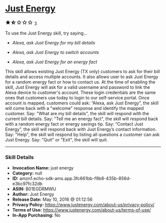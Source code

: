 # [Just Energy](http://alexa.amazon.com/#skills/amzn1.echo-sdk-ams.app.3fc661bb-f9b8-435b-856d-e3bc97fc32db)
![1.7 stars](../../images/ic_star_black_18dp_1x.png)![1.7 stars](../../images/ic_star_half_black_18dp_1x.png)![1.7 stars](../../images/ic_star_border_black_18dp_1x.png)![1.7 stars](../../images/ic_star_border_black_18dp_1x.png)![1.7 stars](../../images/ic_star_border_black_18dp_1x.png) 3

To use the Just Energy skill, try saying...

* *Alexa, ask Just Energy for my bill details*

* *Alexa, ask Just Energy to switch accounts*

* *Alexa, ask Just Energy for an energy fact*

This skill allows existing Just Energy (TX only) customers to ask for their bill details and access multiple accounts.  It also allows user to ask Just Energy for a random energy fact or how to contact us. At the time of enabling the skill, Just Energy will ask for a valid username and password to link the Alexa device to customer's account. These login credentials are the same ones that customers use today to login to our self-service portal. Once account is mapped, customers could ask: “Alexa, ask Just Energy”, the skill will come back with a "welcome" response and identify the mapped customer. Say: "What are my bill details", the skill will respond with the current bill details. Say: "Tell me an energy fact", the skill will respond back with a random energy fact or energy savings tip. Say: “Contact Just Energy”, the skill will respond back with Just Energy’s contact information. Say: "Help", the skill will respond by listing all questions a customer can ask Just Energy.  Say: "Quit" or "Exit", the skill will quit.

***

### Skill Details

* **Invocation Name:** just energy
* **Category:** null
* **ID:** amzn1.echo-sdk-ams.app.3fc661bb-f9b8-435b-856d-e3bc97fc32db
* **ASIN:** B01EGDRMWU
* **Author:** Just Energy
* **Release Date:** May 10, 2016 @ 01:12:56
* **Privacy Policy:** https://www.justenergy.com/about-us/privacy-policy/
* **Terms of Use:** https://www.justenergy.com/about-us/terms-of-use/
* **In-App Purchasing:** No
